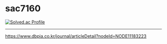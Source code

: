 # sac7160

[![Solved.ac Profile](http://mazassumnida.wtf/api/v2/generate_badge?boj=sac7160)](https://solved.ac/sac7160/)


***

https://www.dbpia.co.kr/journal/articleDetail?nodeId=NODE11183223
<!--
**sac7160/sac7160** is a ✨ _special_ ✨ repository because its `README.md` (this file) appears on your GitHub profile.

Here are some ideas to get you started:

- 🔭 I’m currently working on ...
- 🌱 I’m currently learning ...
- 👯 I’m looking to collaborate on ...
- 🤔 I’m looking for help with ...
- 💬 Ask me about ...
- 📫 How to reach me: ...
- 😄 Pronouns: ...
- ⚡ Fun fact: ...
-->
